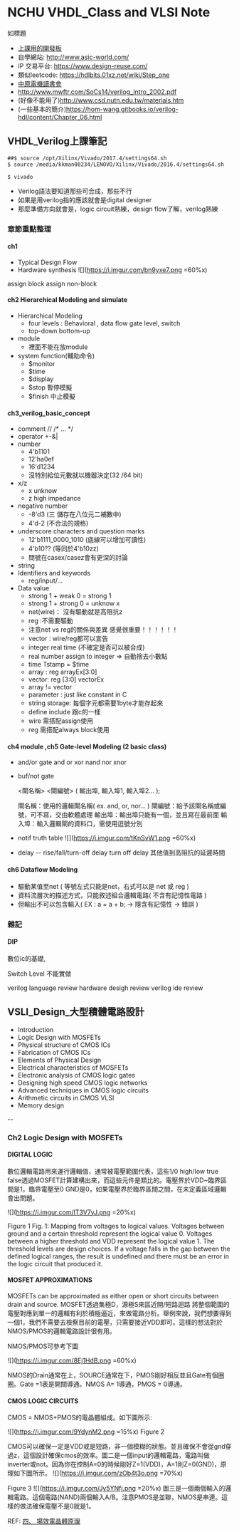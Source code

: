 # NCHU VHDL_Class and VLSI Note
如標題
* [上課用的開發板](https://store.digilentinc.com/basys-3-artix-7-fpga-trainer-board-recommended-for-introductory-users/)
* 自學網站: http://www.asic-world.com/
* IP 交易平台: https://www.design-reuse.com/
* 類似leetcode: https://hdlbits.01xz.net/wiki/Step_one
* [中原電機讀書會](https://sites.google.com/site/cycueehdlsg/)
* http://www.mwftr.com/SoCs14/verilog_intro_2002.pdf
* (好像不能用了)http://www.csd.nutn.edu.tw/materials.htm
* (一些基本的簡介)https://hom-wang.gitbooks.io/verilog-hdl/content/Chapter_06.html







## VHDL_Verilog上課筆記


```shell=
##$ source /opt/Xilinx/Vivado/2017.4/settings64.sh
$ source /media/kkman00234/LENOVO/Xilinx/Vivado/2016.4/settings64.sh

$ vivado
```


* Verilog語法要知道那些可合成，那些不行
* 如果是用verilog指的應該就會是digital designer
* 那麼準備方向就會是，logic circuit熟練，design flow了解，verilog熟練


### 章節重點整理
#### ch1
* Typical Design Flow
* Hardware synthesis
![](https://i.imgur.com/bn9yxe7.png =60%x)

assign block
assign non-block

#### ch2 Hierarchical Modeling and simulate
* Hierarchical Modeling
    * four levels : Behavioral , data flow gate level, switch
    * top-down bottom-up
* module
    * 裡面不能在放module
* system function(輔助命令)
    * $monitor
    * $time
    * $display 
    * $stop 暫停模擬
    * $finish 中止模擬

#### ch3_verilog_basic_concept
* comment // /* ... */
* operator +-&|
* number
    * 4'b1101
    * 12'ha0ef 
    * 16'd1234 
    * 沒特別給位元數就以機器決定(32 /64 bit)
* x/z
    * x unknow
    * z high impedance
* negative number
    * -8'd3   (三 儲存在八位元二補數中)
    *  4'd-2  (不合法的規格)
* underscore characters and question marks
    * 12'b1111_0000_1010 (底線可以增加可讀性)
    * 4'b10??  (等同於4'b10zz)
    * 問號在casex/casez會有更深的討論 
* string
* Identifiers and keywords
    * reg/input/... 
* Data value
    * strong 1 + weak 0 = strong 1
    * strong 1 + strong 0 = unknow x
    * net(wire)： 沒有驅動就是高阻抗z 
    * reg :不需要驅動 
    * 注意net vs reg的關係與差異 感覺很重要！！！！！！
    * vector : wire/reg都可以宣告 
    * integer real time (不確定是否可以被合成)
    * real number assign to integer => 自動捨去小數點
    * time Tstamp = $time
    * array : reg arrayEx[3:0]
    * vector: reg [3:0] vectorEx
    * array != vector
    * parameter : just like constant in C
    * string storage: 每個字元都需要1byte才能存起來
    * define include 跟c的一樣
    * wire  需搭配assign使用
    * reg 需搭配always block使用
      
#### ch4 module ,ch5 Gate-level Modeling (2 basic class)
* and/or gate
  and or xor nand nor xnor
* buf/not gate

    <閘名稱> <閘編號> ( 輸出埠, 輸入埠1, 輸入埠2… );

    閘名稱：使用的邏輯閘名稱( ex. and, or, nor... )
    閘編號：給予該閘名稱或編號，可不寫，交由軟體處理
    輸出埠：輸出埠只能有一個，並且寫在最前面
    輸入埠：輸入邏輯閘的資料口，需使用逗號分別 
* notif truth table
![](https://i.imgur.com/tKnSvW1.png =60%x)

* delay -- rise/fall/turn-off delay
    turn off delay 其他值到高阻抗的延遲時間
#### ch6 Dataflow Modeling
 
*    驅動某值至net ( 等號左式只能是net，右式可以是 net 或 reg )
*    資料流層次的描述方式，只能敘述組合邏輯電路( 不含有記憶性電路 )
*    但輸出不可以包含輸入( EX : a = a + b; → 隱含有記憶性 → 錯誤 )


### 雜記
#### DIP

數位ic的基礎,


Switch Level
不能實做

verilog language review
hardware desigh review
verilog ide review

## VSLI_Design_大型積體電路設計

* Introduction
* Logic Design with MOSFETs
* Physical structure of CMOS ICs
* Fabrication of CMOS ICs
* Elements of Physical Design
* Electrical characteristics of MOSFETs
* Electronic analysis of CMOS logic gates
* Designing high speed CMOS logic networks
* Advanced techniques in CMOS logic circuits
* Arithmetic circuits in CMOS VLSI
* Memory design



--

### Ch2 Logic Design with MOSFETs

#### DIGITAL LOGIC

數位邏輯電路用來運行邏輯值，通常被電壓範圍代表，這些1/0 high/low true false透過MOSFET計算建構出來，而這些元件是類比的。電壓界於VDD~臨界區間是1，臨界電壓至0 GND是0，如果電壓界於臨界區間之間，在未定義區域邏輯會出問題。



![](https://i.imgur.com/lT3V7yJ.png =20%x)



Figure 1	Fig. 1: Mapping from voltages to logical values. Voltages between ground and a certain threshold represent the logical value 0. Voltages between a higher threshold and VDD represent the logical value 1. The threshold levels are design choices. If a voltage falls in the gap between the defined logical ranges, the result is undefined and there must be an error in the logic circuit that produced it.

#### MOSFET APPROXIMATIONS

MOSFETs can be approximated as either open or short circuits between drain and source.
MOSFET透過集極D，源極S來區近開/短路迴路
將整個範圍的電壓對應到單一的邏輯有利於積極逼近，來做電路分析。舉例來說，我們想要得到一個1，我們不需要去檢察目前的電壓，只需要接近VDD即可。這樣的想法對於NMOS/PMOS的邏輯電路設計很有用。

NMOS/PMOS可參考下圖

![](https://i.imgur.com/8Ej1HdB.png =60%x)

NMOS的Drain通常在上，SOURCE通常在下，PMOS剛好相反並且Gate有個圈圈。Gate =1表是開關導通。NMOS A= 1導通，PMOS = 0導通。



#### CMOS LOGIC CIRCUITS

CMOS = NMOS+PMOS的電晶體組成。如下圖所示:

![](https://i.imgur.com/9YdynM2.png =15%x)
Figure 2


CMOS可以確保一定是VDD或是短路，非一個模糊的狀態。並且確保不會從gnd穿過z，這個設計確保cmos的效率。圖二是一個input的邏輯電路，電路叫做inverter或not。因為你在控制A=0的時候剛好Z=1(VDD)，A=1則Z=0(GND)，原理如下圖所示。
![](https://i.imgur.com/zOb4t3o.png =70%x)

Figure 3
![](https://i.imgur.com/Jy5YNfj.png =20%x)
圖三是一個兩個輸入的邏輯電路。這個電路(NAND)兩個輸入A/B。注意PMOS是並聯，NMOS是串連。這樣的做法確保電壓不是0就是1。


REF: [四、 場效電晶體原理](http://140.120.11.1/semicond/handout/chap4.pdf)
